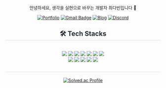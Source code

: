 <div align="center">
  
안녕하세요, 생각을 실현으로 바꾸는 개발자 최다빈입니다 🙋‍

[![Portfolio](https://img.shields.io/badge/portfolio-ddd.svg?&style=for-the-badge&logo=notion&logoColor=black&link=https://d-abing.notion.site/7e1602b90b5a4e848a535f5bb9f4fbb2?pvs=4/)](https://d-abing.notion.site/7e1602b90b5a4e848a535f5bb9f4fbb2?pvs=4) [![Gmail Badge](https://img.shields.io/badge/Gmail-d14836?style=for-the-badge&logo=Gmail&logoColor=white&link=mailto:ynlio117@gmail.com)](mailto:ynlio117@gmail.com) [![Blog](https://img.shields.io/badge/Blog-black.svg?&style=for-the-badge&logo=tistory&logoColor=blac&link=https://devdharu.tistory.com/)](https://devdharu.tistory.com/) [![Discord](https://img.shields.io/badge/Discord-5865F2.svg?&style=for-the-badge&logo=discord&logoColor=fff&link=https://discord.gg/eCwUHzZZ)](https://discord.gg/eCwUHzZZ)




<h2 style="border-bottom: 1px solid #d8dee4; color: #282d33;"> 🛠️ Tech Stacks </h2> <br> 
<div style="margin: 0 auto; text-align: center;" align= "center"> 
  <img src="https://img.shields.io/badge/Android-3DDC84?style=flat&logo=Android&logoColor=white">
  <img src="https://img.shields.io/badge/Flutter-02569B?style=flat&logo=Flutter&logoColor=white">
  <img src="https://img.shields.io/badge/JetpackCompose-4285F4?style=flat&logo=jetpackcompose&logoColor=white">
  
  <img src="https://img.shields.io/badge/Kotlin-7F52FF?style=flat&logo=kotlin&logoColor=white">
  <img src="https://img.shields.io/badge/Java-007396?style=flat&logo=Java&logoColor=white">
  <img src="https://img.shields.io/badge/Dart-0175C2?style=flat&logo=Dart&logoColor=white">
  <img src="https://img.shields.io/badge/Python-3776AB?style=flat&logo=Python&logoColor=white">
  <br>
  <img src="https://img.shields.io/badge/MySQL-4479A1?style=flat&logo=MySQL&logoColor=white">
  <img src="https://img.shields.io/badge/SQLite-003B57?style=flat&logo=SQLite&logoColor=white">
    
  <img src="https://img.shields.io/badge/HTML5-E34F26?style=flat&logo=HTML5&logoColor=white">
  <img src="https://img.shields.io/badge/CSS3-1572B6?style=flat&logo=CSS3&logoColor=white">
  <img src="https://img.shields.io/badge/Javascript-F7DF1E?style=flat&logo=Javascript&logoColor=white">
</div>

<h2 style="border-bottom: 1px solid #d8dee4; color: #282d33;">  </h2>

[![Solved.ac Profile](http://mazassumnida.wtf/api/v2/generate_badge?boj=dab2ny)](https://solved.ac/dab2ny/)

</div>
